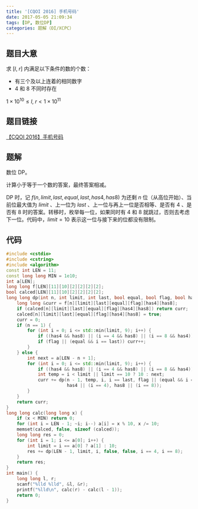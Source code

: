 ```yaml
---
title: '[CQOI 2016] 手机号码'
date: 2017-05-05 21:09:34
tags: [DP, 数位DP]
categories: 题解（OI/XCPC）
---
```


## 题目大意

求 $[l, \; r]$ 内满足以下条件的数的个数：

* 有三个及以上连着的相同数字
* $4$ 和 $8$ 不同时存在

$1 \times 10^{10} \leqslant l, \; r < 1 \times 10^{11}$

## 题目链接

[【CQOI 2016】手机号码](https://loj.ac/problem/2044)

<!-- more -->

## 题解

数位 DP。

计算小于等于一个数的答案，最终答案相减。

DP 时，记 $f(n, limit, last, equal, last, has4, has8)$ 为还剩 $n$ 位（从高位开始）、当前位最大值为 $limit$ 、上一位为 $last$ 、上一位与再上一位是否相等、是否有 $4$ 、是否有 $8$ 时的答案。转移时，枚举每一位，如果同时有 $4$ 和 $8$ 就跳过，否则去考虑下一位。代码中，$limit = 10$ 表示这一位与接下来的位都没有限制。

## 代码

```c++
#include <cstdio>
#include <cstring>
#include <algorithm>
const int LEN = 11;
const long long MIN = 1e10;
int a[LEN];
long long f[LEN][11][10][2][2][2][2];
bool calced[LEN][11][10][2][2][2][2];
long long dp(int n, int limit, int last, bool equal, bool flag, bool has4, bool has8) {
    long long &curr = f[n][limit][last][equal][flag][has4][has8];
    if (calced[n][limit][last][equal][flag][has4][has8]) return curr;
    calced[n][limit][last][equal][flag][has4][has8] = true;
    curr = 0;
    if (n == 1) {
        for (int i = 0; i <= std::min(limit, 9); i++) {
            if ((has4 && has8) || (i == 4 && has8) || (i == 8 && has4)) continue;
            if (flag || (equal && i == last)) curr++;
        }
    } else {
        int next = a[LEN - n + 1];
        for (int i = 0; i <= std::min(limit, 9); i++) {
            if ((has4 && has8) || (i == 4 && has8) || (i == 8 && has4)) continue;
            int temp = i < limit || limit == 10 ? 10 : next;
            curr += dp(n - 1, temp, i, i == last, flag || (equal && i == last), 
                       has4 || (i == 4), has8 || (i == 8));
        }
    }
    return curr;
}
long long calc(long long x) {
    if (x < MIN) return 0;
    for (int i = LEN - 1; ~i; i--) a[i] = x % 10, x /= 10;
    memset(calced, false, sizeof (calced));
    long long res = 0;
    for (int i = 1; i <= a[0]; i++) {
        int limit = i == a[0] ? a[1] : 10;
        res += dp(LEN - 1, limit, i, false, false, i == 4, i == 8);
    }
    return res;
}
int main() {
    long long l, r;
    scanf("%lld %lld", &l, &r);
    printf("%lld\n", calc(r) - calc(l - 1));
    return 0;
}
```